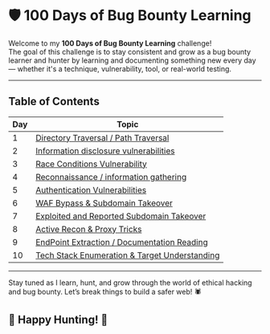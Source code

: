 # 🛡️ 100 Days of Bug Bounty Learning

Welcome to my **100 Days of Bug Bounty Learning** challenge!  
The goal of this challenge is to stay consistent and grow as a bug bounty learner and hunter by learning and documenting something new every day — whether it's a technique, vulnerability, tool, or real-world testing.


---

## Table of Contents

| Day | Topic |
|-----|-------|
|  1  | [Directory Traversal / Path Traversal](./Days/day01.md)                 |
|  2  | [Information disclosure vulnerabilities](./Days/day02.md)               |
|  3  | [Race Conditions Vulnerability](./Days/day03.md)                        |
|  4  | [Reconnaissance / information gathering](./Days/day04.md)               |
|  5  | [Authentication Vulnerabilities](./Days/day05.md)                       |
|  6  | [WAF Bypass & Subdomain Takeover](./Days/day06.md)                      |
|  7  | [Exploited and Reported Subdomain Takeover](./Days/day07.md)            |
|  8  | [Active Recon & Proxy Tricks](./Days/day08.md)                          |
|  9  | [EndPoint Extraction / Documentation Reading](./Days/day09.md)          |
| 10  | [Tech Stack Enumeration & Target Understanding](./Days/day10.md)                                 |



---

Stay tuned as I learn, hunt, and grow through the world of ethical hacking and bug bounty. Let’s break things to build a safer web! 🕷️

## 🎯 Happy Hunting! 👾
